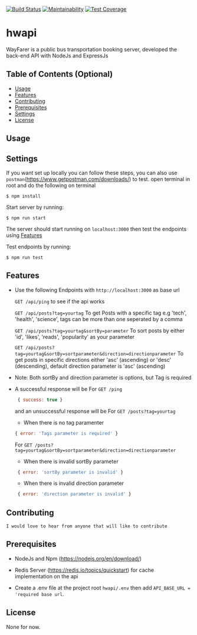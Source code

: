 [![Build Status](https://travis-ci.com/oyewoas/hwapi.svg?token=UhTLyPmC4FJFTsy9LJJ1&branch=develop)](https://travis-ci.com/oyewoas/hwapi)
[![Maintainability](https://api.codeclimate.com/v1/badges/eec3cfdc2df501237031/maintainability)](https://codeclimate.com/github/oyewoas/hwapi/maintainability)
[![Test Coverage](https://api.codeclimate.com/v1/badges/eec3cfdc2df501237031/test_coverage)](https://codeclimate.com/github/oyewoas/hwapi/test_coverage)

# hwapi
WayFarer is a public bus transportation booking server, developed the back-end API with NodeJs and ExpressJs

## Table of Contents (Optional)

- [Usage](#usage)
- [Features](#features)
- [Contributing](#contributing)
- [Prerequisites](#prerequisites)
- [Settings](#settings)
- [License](#license)


## Usage 

## Settings
  If you want set up locally you can follow these steps, you can also use `postman`(https://www.getpostman.com/downloads/) to test.  open terminal in root and do the following on terminal

   ```shell
   $ npm install
   ```
   Start server by running:

   ```shell
   $ npm run start
   ```
   The server should start running on `localhost:3000` then test the endpoints using [Features](#features)

   Test endpoints by running:
   ```shell
   $ npm run test
   ```

## Features

- Use the following Endpoints with `http://localhost:3000` as base url

    `GET /api/ping` to see if the api works

    `GET /api/posts?tag=yourtag` To get Posts with a specific tag e.g 'tech', 'health', 'science', tags can be more than one seperated by a comma

    `GET /api/posts?tag=yourtag&sortBy=parameter` To sort posts by either 'id', 'likes', 'reads', 'popularity' as your parameter

    `GET /api/posts?tag=yourtag&sortBy=sortparameter&direction=directionparameter` To get posts in specific directions either 'asc' (ascending) or 'desc' (descending), default direction parameter is 'asc' (ascending)

- Note: Both sortBy and direction parameter is options, but Tag is required

- A successful response will be
    For `GET /ping`

     ```javascript
      { success: true }
     ```

  and an unsuccessful response will be
    For `GET /posts?tag=yourtag`

    - When there is no tag paramenter

     ```javascript
     { error: '​Tags parameter is required' }
     ```

    For `GET /posts?tag=yourtag&sortBy=sortparameter&direction=directionparameter`

    - When there is invalid sortBy parameter

    ```javascript
     { error: 'sortBy parameter is invalid' }
     ```

    - When there is invalid direction parameter

    ```javascript
     { error: 'direction parameter is invalid' }
     ```

## Contributing
    I would love to hear from anyone that will like to contribute

## Prerequisites
- NodeJs and Npm (https://nodejs.org/en/download/)

- Redis Server (https://redis.io/topics/quickstart) for cache implementation on the api

- Create a .env file at the project root `hwapi/.env` then add `API_BASE_URL = 'required base url`.

## License
   None for now.
